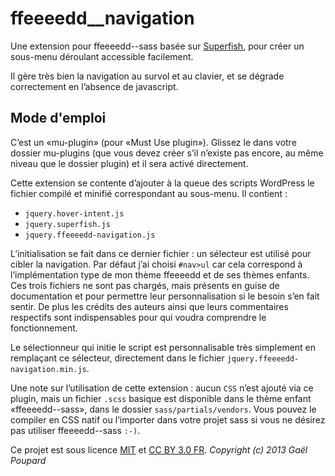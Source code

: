 ffeeeedd__navigation
====================

Une extension pour ffeeeedd--sass basée sur [Superfish](https://github.com/joeldbirch/superfish/), pour créer un sous-menu déroulant accessible facilement.

Il gère très bien la navigation au survol et au clavier, et se dégrade correctement en l’absence de javascript.

Mode d'emploi
-------------

C’est un «mu-plugin» (pour «Must Use plugin»). Glissez le dans votre dossier mu-plugins (que vous devez créer s’il n’existe pas encore, au même niveau que le dossier plugin) et il sera activé directement.

Cette extension se contente d’ajouter à la queue des scripts WordPress le fichier compilé et minifié correspondant au sous-menu. Il contient :
* `jquery.hover-intent.js`
* `jquery.superfish.js`
* `jquery.ffeeeedd-navigation.js`

L’initialisation se fait dans ce dernier fichier : un sélecteur est utilisé pour cibler la navigation. Par défaut j’ai choisi `#nav>ul` car cela correspond à l’implémentation type de mon thème ffeeeedd et de ses thèmes enfants. Ces trois fichiers ne sont pas chargés, mais présents en guise de documentation et pour permettre leur personnalisation si le besoin s’en fait sentir. De plus les crédits des auteurs ainsi que leurs commentaires respectifs sont indispensables pour qui voudra comprendre le fonctionnement.

Le sélectionneur qui initie le script est personnalisable très simplement en remplaçant ce sélecteur, directement dans le fichier `jquery.ffeeeedd-navigation.min.js`.

Une note sur l’utilisation de cette extension : aucun `CSS` n’est ajouté via ce plugin, mais un fichier `.scss` basique est disponible dans le thème enfant «ffeeeedd--sass», dans le dossier `sass/partials/vendors`. Vous pouvez le compiler en CSS natif ou l’importer dans votre projet sass si vous ne désirez pas utiliser ffeeeedd--sass `:-)`.


Ce projet est sous licence [MIT](http://opensource.org/licenses/MIT "The MIT licence") et [CC BY 3.0 FR](http://creativecommons.org/licenses/by/3.0/fr/ "Explications de la licence").
*Copyright (c) 2013 Gaël Poupard*
